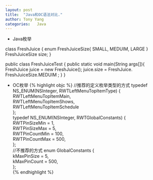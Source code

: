 ```yaml
---
layout: post
title:  "Java和OC语法对比."
author: Tony Yang
categories:   Java
---
```


* Java枚举

class FreshJuice {
   enum FreshJuiceSize{ SMALL, MEDUIM, LARGE }
   FreshJuiceSize size;
}

public class FreshJuiceTest {
   public static void main(String args[]){
      FreshJuice juice = new FreshJuice();
      juice.size = FreshJuice. FreshJuiceSize.MEDUIM ;
   }
}


* OC枚举
{% highlight objc %}
//推荐的定义枚举类型的方式
typedef NS_ENUM(NSInteger, RWTLeftMenuTopItemType) {  
  RWTLeftMenuTopItemMain,  
  RWTLeftMenuTopItemShows,  
  RWTLeftMenuTopItemSchedule  
};  
typedef NS_ENUM(NSInteger, RWTGlobalConstants) {  
  RWTPinSizeMin = 1,  
  RWTPinSizeMax = 5,  
  RWTPinCountMin = 100,  
  RWTPinCountMax = 500,  
};  
//不推荐的方式
enum GlobalConstants {  
  kMaxPinSize = 5,  
  kMaxPinCount = 500,  
};  
{% endhighlight %}
